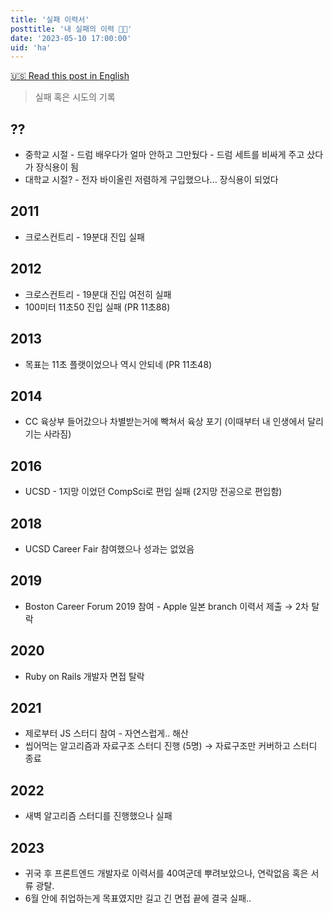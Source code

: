 ```yaml
---
title: '실패 이력서'
posttitle: '내 실패의 이력 💪🏼'
date: '2023-05-10 17:00:00'
uid: 'ha'
---
```


[🇺🇸 Read this post in English](../blog/ha)

> 실패 혹은 시도의 기록

## ??

- 중학교 시절 - 드럼 배우다가 얼마 안하고 그만뒀다 - 드럼 세트를 비싸게 주고 샀다가 장식용이 됨
- 대학교 시절? - 전자 바이올린 저렴하게 구입했으나... 장식용이 되었다

## 2011

- 크로스컨트리 - 19분대 진입 실패

## 2012

- 크로스컨트리 - 19분대 진입 여전히 실패
- 100미터 11초50 진입 실패 (PR 11초88)

## 2013

- 목표는 11초 플랫이었으나 역시 안되네 (PR 11초48)

## 2014

- CC 육상부 들어갔으나 차별받는거에 빡쳐서 육상 포기 (이때부터 내 인생에서 달리기는 사라짐)

## 2016

- UCSD - 1지망 이었던 CompSci로 편입 실패 (2지망 전공으로 편입함)

## 2018

- UCSD Career Fair 참여했으나 성과는 없었음

## 2019

- Boston Career Forum 2019 참여 - Apple 일본 branch 이력서 제출 → 2차 탈락

## 2020

- Ruby on Rails 개발자 면접 탈락

## 2021

- 제로부터 JS 스터디 참여 - 자연스럽게.. 해산
- 씹어먹는 알고리즘과 자료구조 스터디 진행 (5명) → 자료구조만 커버하고 스터디 종료

## 2022

- 새벽 알고리즘 스터디를 진행했으나 실패

## 2023

- 귀국 후 프론트엔드 개발자로 이력서를 40여군데 뿌려보았으나, 연락없음 혹은 서류 광탈.
- 6월 안에 취업하는게 목표였지만 길고 긴 면접 끝에 결국 실패.. 